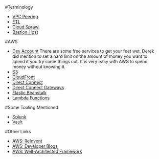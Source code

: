 #Terminology
- [VPC Peering](https://docs.aws.amazon.com/AmazonVPC/latest/PeeringGuide/Welcome.html)
- [ETL](https://www.webopedia.com/TERM/E/ETL.html)
- [Cloud Sprawl](http://searchcloudcomputing.techtarget.com/definition/cloud-sprawl)
- [Bastion Host](https://en.wikipedia.org/wiki/Bastion_host)

#AWS
- [Dev Account](https://aws.amazon.com/free/) There are some free services to get your feet wet. Derek did mention to set a hard limit on the amount of money you want to spend if you try some things out. It is very easy with AWS to spend money without knowing it.
- [S3](https://aws.amazon.com/s3/)
- [CloudFront](https://aws.amazon.com/cloudfront/)
- [Direct Connect](https://aws.amazon.com/directconnect/)
- [Direct Connect Gateways](https://docs.aws.amazon.com/directconnect/latest/UserGuide/direct-connect-gateways.html)
- [Elastic Beanstalk](https://aws.amazon.com/elasticbeanstalk/)
- [Lambda Functions](https://docs.aws.amazon.com/lambda/latest/dg/lambda-introduction-function.html)

#Some Tooling Mentioned
- [Splunk](https://www.splunk.com/)
- [Vault](https://www.vaultproject.io/docs/secrets/ssh/index.html)

#Other Links
- [AWS: ReInvent](https://reinvent.awsevents.com/)
- [AWS: Developer Blogs](https://aws.amazon.com/blogs/developer/)
- [AWS: Well-Architected Framework](https://aws.amazon.com/architecture/well-architected/)
